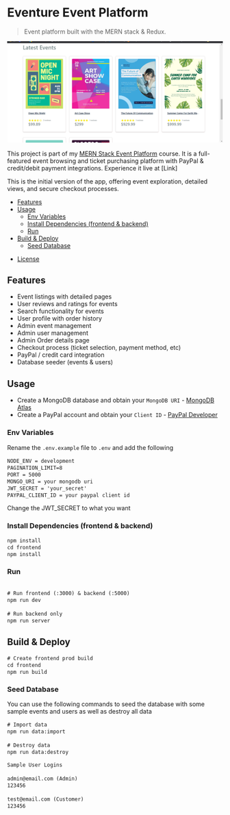 # Eventure Event Platform

> Event platform built with the MERN stack & Redux.

<img src="/frontend/public/images/screens.png">

This project is part of my [MERN Stack Event Platform](https://www.eventify.com/mern-stack-event-platform) course. It is a full-featured event browsing and ticket purchasing platform with PayPal & credit/debit payment integrations. Experience it live at [Link]

This is the initial version of the app, offering event exploration, detailed views, and secure checkout processes.

- [Features](#features)
- [Usage](#usage)
  - [Env Variables](#env-variables)
  - [Install Dependencies (frontend & backend)](#install-dependencies-frontend--backend)
  - [Run](#run)
- [Build & Deploy](#build--deploy)
  - [Seed Database](#seed-database)

* [License](#license)

## Features

- Event listings with detailed pages
- User reviews and ratings for events
- Search functionality for events
- User profile with order history
- Admin event management
- Admin user management
- Admin Order details page
- Checkout process (ticket selection, payment method, etc)
- PayPal / credit card integration
- Database seeder (events & users)

## Usage

- Create a MongoDB database and obtain your `MongoDB URI` - [MongoDB Atlas](https://www.mongodb.com/cloud/atlas/register)
- Create a PayPal account and obtain your `Client ID` - [PayPal Developer](https://developer.paypal.com/)

### Env Variables

Rename the `.env.example` file to `.env` and add the following

```
NODE_ENV = development
PAGINATION_LIMIT=8
PORT = 5000
MONGO_URI = your mongodb uri
JWT_SECRET = 'your_secret'
PAYPAL_CLIENT_ID = your paypal client id
```

Change the JWT_SECRET to what you want

### Install Dependencies (frontend & backend)

```
npm install
cd frontend
npm install
```

### Run

```

# Run frontend (:3000) & backend (:5000)
npm run dev

# Run backend only
npm run server
```

## Build & Deploy

```
# Create frontend prod build
cd frontend
npm run build
```

### Seed Database

You can use the following commands to seed the database with some sample events and users as well as destroy all data

```
# Import data
npm run data:import

# Destroy data
npm run data:destroy
```

```
Sample User Logins

admin@email.com (Admin)
123456

test@email.com (Customer)
123456
```
